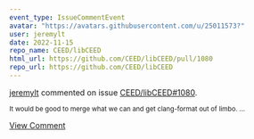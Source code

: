 ```yaml
---
event_type: IssueCommentEvent
avatar: "https://avatars.githubusercontent.com/u/25011573?"
user: jeremylt
date: 2022-11-15
repo_name: CEED/libCEED
html_url: https://github.com/CEED/libCEED/pull/1080
repo_url: https://github.com/CEED/libCEED
---
```


<a href='https://github.com/jeremylt' target='_blank'>jeremylt</a> commented on issue <a href='https://github.com/CEED/libCEED/pull/1080' target='_blank'>CEED/libCEED#1080</a>.

<small>It would be good to merge what we can and get clang-format out of limbo. ...</small>

<a href='https://github.com/CEED/libCEED/pull/1080' target='_blank'>View Comment</a>